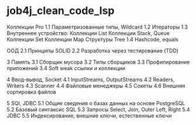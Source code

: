 # job4j_clean_code_lsp
Коллекции Pro 1.1 Параметризованные типы, Wildcard 1.2 Итераторы 1.3 Внутреннее устройство: Коллекции List Коллекции Stack, Queue Коллекции Set Коллекции Map Структуры Tree 1.4 Hashcode, equals

ООД 2.1 Принципы SOLID 2.2 Разработка через тестирование (TDD)

3 Память 3.1 Cборщик мусора 3.2 Типы сборщиков 3.3 Профилирование приложений 3.4 Soft weak ссылки и коллекции

4 Ввод-вывод, Socket 4.1 InputStreams, OutputStreams 4.2 Readers, Writers 4.3 Scanner 4.4 Файловые менеджеры 4.5 Сокеты 4.6 Внешняя сортировка файлов

5 SQl, JDBC 5.1 Общие сведения о базах данных на основе PostgreSQL 5.2 Базовый синтаксис SQL 5.3 Запросы Select, Join, Outer Left, Right 5.4 JDBC 5.5 Индексирование, внешние ключи, естественные ключи
